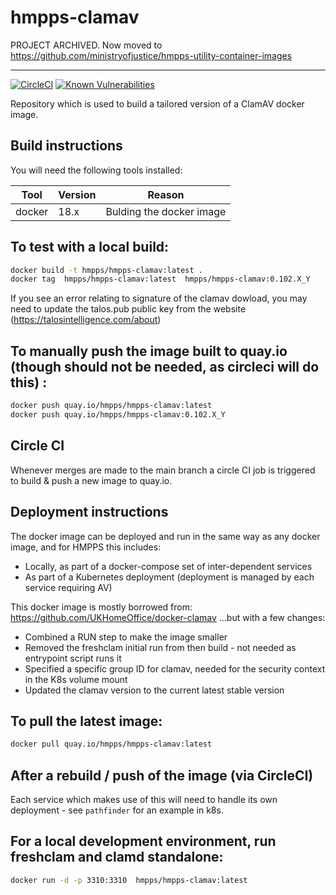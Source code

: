 # hmpps-clamav

PROJECT ARCHIVED. Now moved to <https://github.com/ministryofjustice/hmpps-utility-container-images>

---

[![CircleCI](https://circleci.com/gh/ministryofjustice/hmpps-clamav/tree/main.svg?style=svg)](https://circleci.com/gh/ministryofjustice/hmpps-clamav)
[![Known Vulnerabilities](https://snyk.io/test/github/ministryofjustice/hmpps-clamav/badge.svg)](https://snyk.io/test/github/ministryofjustice/hmpps-clamav)

Repository which is used to build a tailored version of a ClamAV docker image.

## Build instructions

You will need the following tools installed:

| Tool           |  Version  |  Reason                                                            |
|----------------|-----------|--------------------------------------------------------------------|
| docker         |  18.x     | Bulding the docker image                                           |

## To test with a local build:

```bash
docker build -t hmpps/hmpps-clamav:latest .
docker tag  hmpps/hmpps-clamav:latest  hmpps/hmpps-clamav:0.102.X_Y
```

If you see an error relating to signature of the clamav dowload, you may need to update the talos.pub public key from the website (https://talosintelligence.com/about)

## To manually push the image built to quay.io (though should not be needed, as circleci will do this) :

```bash
docker push quay.io/hmpps/hmpps-clamav:latest
docker push quay.io/hmpps/hmpps-clamav:0.102.X_Y
```

## Circle CI

Whenever merges are made to the main branch a circle CI job is triggered to build & push a new image to quay.io.

## Deployment instructions

The docker image can be deployed and run in the same way as any docker image, and for HMPPS this includes:

 - Locally, as part of a docker-compose set of inter-dependent services
 - As part of a Kubernetes deployment (deployment is managed by each service requiring AV)

This docker image is mostly borrowed from: <https://github.com/UKHomeOffice/docker-clamav> ...but with a few changes:

- Combined a RUN step to make the image smaller
- Removed the freshclam initial run from then build - not needed as entrypoint script runs it
- Specified a specific group ID for clamav, needed for the security context in the K8s volume mount
- Updated the clamav version to the current latest stable version

## To pull the latest image:

```bash
docker pull quay.io/hmpps/hmpps-clamav:latest
```

## After a rebuild / push of the image (via CircleCI)

Each service which makes use of this will need to handle its own deployment - see `pathfinder` for an example in k8s.

## For a local development environment, run freshclam and clamd standalone:

```bash
docker run -d -p 3310:3310  hmpps/hmpps-clamav:latest
```

